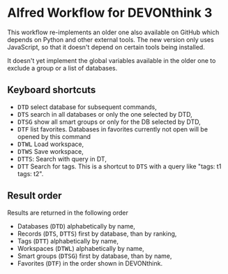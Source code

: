 # Alfred Workflow for DEVONthink 3

This workflow re-implements an older one also available on GitHub which depends on Python and other external tools. The new version only uses JavaScript, so that it doesn't depend on certain tools being installed.

It doesn't yet implement the global variables available in the older one to exclude a group or a list of databases. 

## Keyboard shortcuts

- <kbd>DTD</kbd> select database for subsequent commands,
- <kbd>DTS</kbd> search in all databases or only the one selected by DTD,
- <kbd>DTSG</kbd> show all smart groups or only for the DB selected by DTD,
- <kbd>DTF</kbd> list favorites. Databases in favorites currently not open will be opened by this command
- <kbd>DTWL</kbd> Load workspace,
- <kbd>DTWS</kbd> Save workspace,
- <kbd>DTTS</kbd>: Search with query in DT,
- <kbd>DTT</kbd> Search for tags. This is a shortcut to <kbd>DTS</kbd> with a query like "tags: t1 tags: t2".

## Result order

Results are returned in the following order
- Databases (<kbd>DTD</kbd>) alphabetically by name,
- Records (<kbd>DTS</kbd>, <kbd>DTTS</kbd>) first by database, than by ranking,
- Tags (<kbd>DTT</kbd>) alphabetically by name,
- Workspaces (<kbd>DTWL</kbd>) alphabetically by name,
- Smart groups (<kbd>DTSG</kbd>) first by database, than by name,
- Favorites (<kbd>DTF</kbd>) in the order shown in DEVONthink.